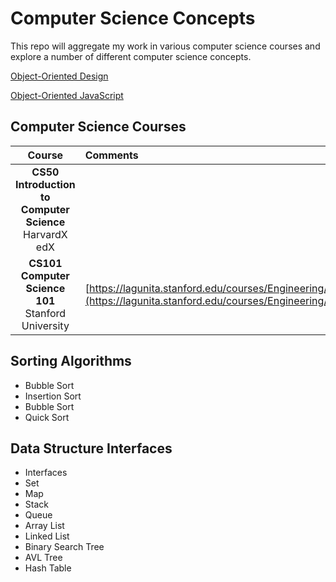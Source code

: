 # Computer Science Concepts

This repo will aggregate my work in various computer science courses and 
explore a number of different computer science concepts.

[Object-Oriented Design](https://github.com/coolinmc6/CS-concepts/blob/master/OO-design.md)

[Object-Oriented JavaScript](https://github.com/coolinmc6/CS-concepts/blob/master/OO-javascript.md)

## Computer Science Courses

| Course | Comments |
|:---:|:---|
| **CS50 Introduction to Computer Science**<br>HarvardX<br>edX | |
| **CS101 Computer Science 101**<br>Stanford University<br> | [https://lagunita.stanford.edu/courses/Engineering/CS101/Summer2014/info](https://lagunita.stanford.edu/courses/Engineering/CS101/Summer2014/info)|





## Sorting Algorithms
- Bubble Sort
- Insertion Sort
- Bubble Sort
- Quick Sort

## Data Structure Interfaces

- Interfaces
- Set
- Map
- Stack
- Queue
- Array List
- Linked List
- Binary Search Tree
- AVL Tree
- Hash Table